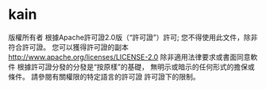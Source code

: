 # kain
版權所有者  根據Apache許可證2.0版（“許可證”）許可; 您不得使用此文件，除非符合許可證。 您可以獲得許可證的副本 http://www.apache.org/licenses/LICENSE-2.0 除非適用法律要求或書面同意軟件 根據許可證分發的分發是“按原樣”的基礎， 無明示或暗示的任何形式的擔保或條件。 請參閱有關權限的特定語言的許可證 許可證下的限制。
